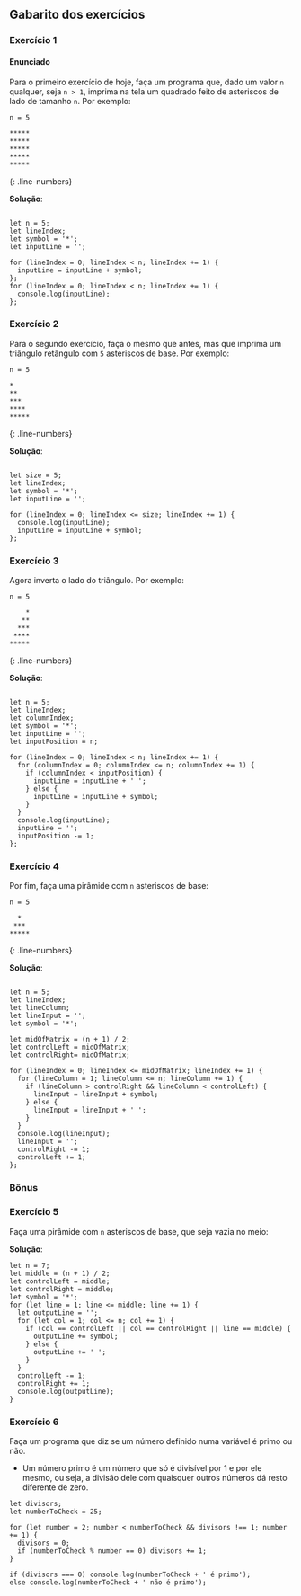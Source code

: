 ## Gabarito dos exercícios

### Exercício 1

#### Enunciado

Para o primeiro exercício de hoje, faça um programa que, dado um valor `n` qualquer, seja `n > 1`, imprima na tela um quadrado feito de asteriscos de lado de tamanho `n`. Por exemplo:

```language-shell
n = 5

*****
*****
*****
*****
*****
```
{: .line-numbers}

**Solução**:

```language-javascript

let n = 5;
let lineIndex;
let symbol = '*';
let inputLine = '';

for (lineIndex = 0; lineIndex < n; lineIndex += 1) {
  inputLine = inputLine + symbol;
};
for (lineIndex = 0; lineIndex < n; lineIndex += 1) {
  console.log(inputLine);
};
```

### Exercício 2

Para o segundo exercício, faça o mesmo que antes, mas que imprima um triângulo retângulo com `5` asteriscos de base. Por exemplo:

```language-shell
n = 5

*
**
***
****
*****
```
{: .line-numbers}

**Solução**:

```language-javascript

let size = 5;
let lineIndex;
let symbol = '*';
let inputLine = '';

for (lineIndex = 0; lineIndex <= size; lineIndex += 1) {
  console.log(inputLine);
  inputLine = inputLine + symbol;
};
```

### Exercício 3

Agora inverta o lado do triângulo. Por exemplo:

```language-shell
n = 5

    *
   **
  ***
 ****
*****
```
{: .line-numbers}

**Solução**:

```language-javascript

let n = 5;
let lineIndex;
let columnIndex;
let symbol = '*';
let inputLine = '';
let inputPosition = n;

for (lineIndex = 0; lineIndex < n; lineIndex += 1) {
  for (columnIndex = 0; columnIndex <= n; columnIndex += 1) {
    if (columnIndex < inputPosition) {
      inputLine = inputLine + ' ';
    } else {
      inputLine = inputLine + symbol;
    }
  }
  console.log(inputLine);
  inputLine = '';
  inputPosition -= 1;
};
```

### Exercício 4

Por fim, faça uma pirâmide com `n` asteriscos de base:

```language-shell
n = 5

  *
 ***
*****
```
{: .line-numbers}

**Solução**:

```language-javascript

let n = 5;
let lineIndex;
let lineColumn;
let lineInput = '';
let symbol = '*';

let midOfMatrix = (n + 1) / 2;
let controlLeft = midOfMatrix;
let controlRight= midOfMatrix;

for (lineIndex = 0; lineIndex <= midOfMatrix; lineIndex += 1) {
  for (lineColumn = 1; lineColumn <= n; lineColumn += 1) {
    if (lineColumn > controlRight && lineColumn < controlLeft) {
      lineInput = lineInput + symbol;
    } else {
      lineInput = lineInput + ' ';
    }
  }
  console.log(lineInput);
  lineInput = '';
  controlRight -= 1;
  controlLeft += 1;
};
```

### Bônus

### Exercício 5

Faça uma pirâmide com `n` asteriscos de base, que seja vazia no meio:

**Solução**:

```language-javascript
let n = 7;
let middle = (n + 1) / 2;
let controlLeft = middle;
let controlRight = middle;
let symbol = '*';
for (let line = 1; line <= middle; line += 1) {
  let outputLine = '';
  for (let col = 1; col <= n; col += 1) {
    if (col == controlLeft || col == controlRight || line == middle) {
      outputLine += symbol;
    } else {
      outputLine += ' ';
    }
  }
  controlLeft -= 1;
  controlRight += 1;
  console.log(outputLine);
}
```


### Exercício 6

Faça um programa que diz se um número definido numa variável é primo ou não.

* Um número primo é um número que só é divisível por 1 e por ele mesmo, ou seja, a divisão dele com quaisquer outros números dá resto diferente de zero.

```language-javascript
let divisors;
let numberToCheck = 25;

for (let number = 2; number < numberToCheck && divisors !== 1; number += 1) {
  divisors = 0;
  if (numberToCheck % number == 0) divisors += 1;
}

if (divisors === 0) console.log(numberToCheck + ' é primo');
else console.log(numberToCheck + ' não é primo');
```

